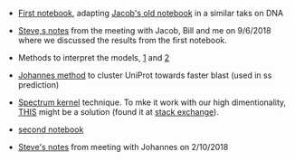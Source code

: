 * [First notebook](https://htmlpreview.github.io/?https://github.com/aerijman/Transcriptional-Activation-Domains/blob/gh-pages/TADs_primer.html), adapting [Jacob's old notebook](https://noble.gs.washington.edu/~jmschr/CRISPRi/CRISPR-Cas9%20Prediction.html) in a similar taks on DNA

* [Steve,s notes](https://github.com/aerijman/Transcriptional-Activation-Domains/blob/gh-pages/9_6_18%20Nobel%20meeting.pdf) from the meeting with Jacob, Bill and me on 9/6/2018 where we discussed the results from the first notebook.

* Methods to interpret the models, [1](http://papers.nips.cc/paper/7062-a-unified-approach-to-interpreting-model-predictions.pdf) and [2](https://arxiv.org/pdf/1703.01365.pdf)

* [Johannes method](https://uniclust.mmseqs.com) to cluster UniProt towards faster blast (used in ss prediction)
* [Spectrum kernel](http://psb.stanford.edu/psb-online/proceedings/psb02/leslie.pdf) technique. To mke it work with our high dimentionality, [THIS](http://citeseerx.ist.psu.edu/viewdoc/download?doi=10.1.1.144.9009&rep=rep1&type=pdf) might be a solution (found it at [stack exchange](https://datascience.stackexchange.com/questions/989/svm-using-scikit-learn-runs-endlessly-and-never-completes-execution)).  

* [second notebook](http://htmlpreview.github.io/?https://github.com/aerijman/TADs-analysis/blob/master/TAD_second_clean.html)

* [Steve's notes](./10_2_2028_talk_with_Johannes.pdf) from meeting with Johannes on 2/10/2018 
